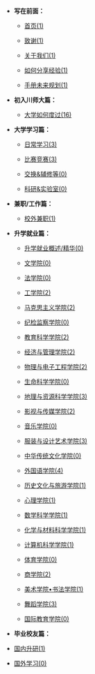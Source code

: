 - **写在前面：**

  - [首页(1)](README.md)

  - [致谢(1)](preface/Acknowledge.md)

  - [关于我们(1)](preface/about_us.md)

  - [如何分享经验(1)](preface/Sharing_experience.md)

  - [手册未来规划(1)](preface/Future_development.md)

- **初入川师大篇：**

  - [大学如何度过(16)](A初入川师大篇/README.md)

- **大学学习篇：**

  - [日常学习(3)](B大学学习篇/日常学习/README.md)

  - [比赛竞赛(3)](B大学学习篇/比赛竞赛/README.md)

  - [交换&辅修等(0)](B大学学习篇/其他/README.md)

  - [科研&实验室(0)](B大学学习篇/科研&实验等/README.md)

- **兼职/工作篇：**
	- [校外兼职(1)](C兼职工作篇/校外兼职/README.md)

- **升学就业篇：**

  - [升学就业概述/精华(0)](D升学就业篇/A升学就业精华/README.md)

  - [文学院(0)](D升学就业篇/文学院/README.md)
  
  - [法学院(0)](D升学就业篇/法学院/README.md)

  - [工学院(2)](D升学就业篇/工学院/README.md)
  
  - [马克思主义学院(2)](D升学就业篇/马克思主义学院/README.md)
  
  - [纪检监察学院(0)](D升学就业篇/纪检监察学院/README.md)
  
  - [教育科学学院(2)](D升学就业篇/教育科学学院/README.md)
  
  - [经济与管理学院(2)](D升学就业篇/经济与管理学院/README.md)
  
  - [物理与电子工程学院(2)](D升学就业篇/物理与电子工程学院/README.md)
  
  - [生命科学学院(0)](D升学就业篇/生命科学学院/README.md)
  
  - [地理与资源科学学院(3)](D升学就业篇/地理与资源科学学院/README.md)
  
  - [影视与传媒学院(2)](D升学就业篇/影视与传媒学院/README.md)

  - [音乐学院(0)](D升学就业篇/音乐学院/README.md)
  
  - [服装与设计艺术学院(3)](D升学就业篇/服装与设计艺术学院/README.md)
  
  - [中华传统文化学院(0)](D升学就业篇/中华传统文化学院/README.md)
  
  - [外国语学院(4)](D升学就业篇/外国语学院/README.md)
  
  - [历史文化与旅游学院(1)](D升学就业篇/历史文化与旅游学院/README.md)
  
  - [心理学院(1)](D升学就业篇/心理学院/README.md)
  
  - [数学科学学院(1)](D升学就业篇/数学科学学院/README.md)
  
  - [化学与材料科学学院(1)](D升学就业篇/化学与材料科学学院/README.md)
  
  - [计算机科学学院(1)](D升学就业篇/计算机科学学院/README.md)
  
  - [体育学院(0)](D升学就业篇/体育学院/README.md)
  
  - [商学院(2)](D升学就业篇/商学院/README.md)
  
  - [美术学院•书法学院(1)](D升学就业篇/美术学院_书法学院/README.md)
  
  - [舞蹈学院(3)](D升学就业篇/舞蹈学院/README.md)
  
  - [国际教育学院(0)](D升学就业篇/国际教育学院/README.md)


- **毕业校友篇：**

- [国内升研(1)](E毕业校友篇/国内升研/README.md)

- [国外学习(0)](E毕业校友篇/国外学习/README.md)